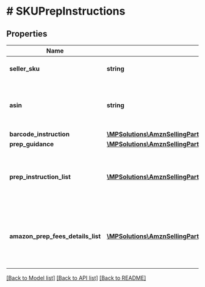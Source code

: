 # # SKUPrepInstructions

## Properties

Name | Type | Description | Notes
------------ | ------------- | ------------- | -------------
**seller_sku** | **string** | The seller SKU of the item. | [optional]
**asin** | **string** | The Amazon Standard Identification Number (ASIN) of the item. | [optional]
**barcode_instruction** | [**\MPSolutions\AmznSellingPartnerApi\Models\FulfillmentInbound\BarcodeInstruction**](BarcodeInstruction.md) |  | [optional]
**prep_guidance** | [**\MPSolutions\AmznSellingPartnerApi\Models\FulfillmentInbound\PrepGuidance**](PrepGuidance.md) |  | [optional]
**prep_instruction_list** | [**\MPSolutions\AmznSellingPartnerApi\Models\FulfillmentInbound\PrepInstruction[]**](PrepInstruction.md) | A list of preparation instructions to help with item sourcing decisions. | [optional]
**amazon_prep_fees_details_list** | [**\MPSolutions\AmznSellingPartnerApi\Models\FulfillmentInbound\AmazonPrepFeesDetails[]**](AmazonPrepFeesDetails.md) | A list of preparation instructions and fees for Amazon to prep goods for shipment. | [optional]

[[Back to Model list]](../../README.md#models) [[Back to API list]](../../README.md#endpoints) [[Back to README]](../../README.md)
